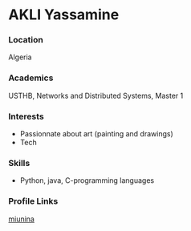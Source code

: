 # AKLI Yassamine

### Location
Algeria

### Academics
USTHB, Networks and Distributed Systems, Master 1

### Interests
* Passionnate about art (painting and drawings)
* Tech 

### Skills
* Python, java, C-programming languages
 

### Profile Links
[miunina](https://github.com/miunina)

 
